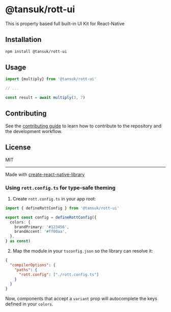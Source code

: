 # @tansuk/rott-ui

This is property based full built-in UI Kit for React-Native

## Installation

```sh
npm install @tansuk/rott-ui
```

## Usage

```js
import {multiply} from '@tansuk/rott-ui'

// ...

const result = await multiply(3, 7)
```

## Contributing

See the [contributing guide](CONTRIBUTING.md) to learn how to contribute to the repository and the development workflow.

## License

MIT

---

Made with [create-react-native-library](https://github.com/callstack/react-native-builder-bob)

### Using `rott.config.ts` for type-safe theming

1) Create `rott.config.ts` in your app root:

```ts
import { defineRottConfig } from '@tansuk/rott-ui'

export const config = defineRottConfig({
  colors: {
    brandPrimary: '#123456',
    brandAccent: '#ff00aa',
  },
} as const)
```

2) Map the module in your `tsconfig.json` so the library can resolve it:

```json
{
  "compilerOptions": {
    "paths": {
      "rott.config": ["./rott.config.ts"]
    }
  }
}
```

Now, components that accept a `variant` prop will autocomplete the keys defined in your `colors`.
